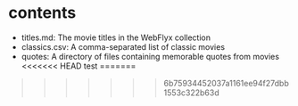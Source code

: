 # contents

* titles.md: The movie titles in the WebFlyx collection
* classics.csv: A comma-separated list of classic movies
* quotes: A directory of files containing memorable quotes from movies
<<<<<<< HEAD
test
=======
>>>>>>> 6b75934452037a1161ee94f27dbb1553c322b63d
